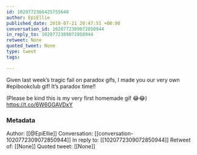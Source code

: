 ```yaml
---
id: 1020772366425755648
author: EpiEllie
published_date: 2018-07-21 20:47:51 +00:00
conversation_id: 1020772309072850944
in_reply_to: 1020772309072850944
retweet: None
quoted_tweet: None
type: tweet
tags:

---
```


Given last week’s tragic fail on paradox gifs, I made you our very own #epibookclub gif! It’s paradox time!!

(Please be kind this is my very first homemade gif 😂😂) https://t.co/6W6GGAVDxY

### Metadata

Author: [[@EpiEllie]]
Conversation: [[conversation-1020772309072850944]]
In reply to: [[1020772309072850944]]
Retweet of: [[None]]
Quoted tweet: [[None]]
